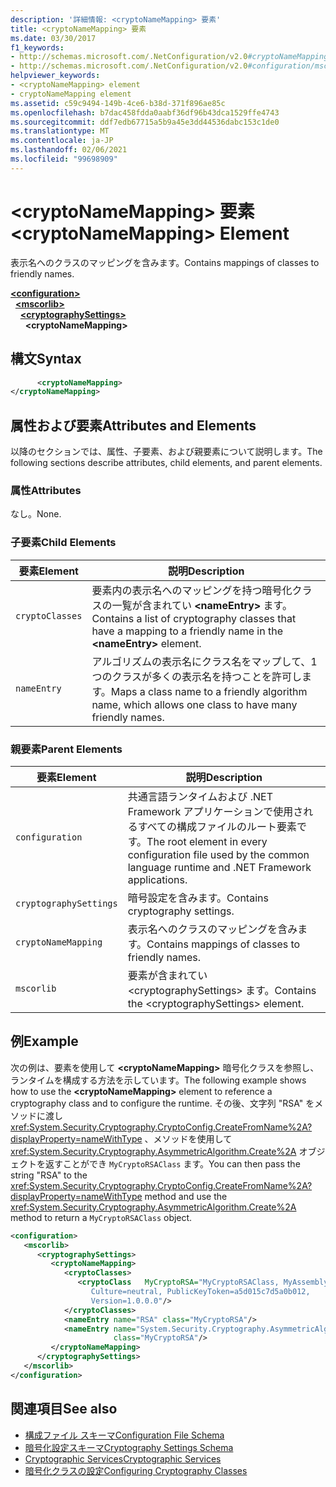 ```yaml
---
description: '詳細情報: <cryptoNameMapping> 要素'
title: <cryptoNameMapping> 要素
ms.date: 03/30/2017
f1_keywords:
- http://schemas.microsoft.com/.NetConfiguration/v2.0#cryptoNameMapping
- http://schemas.microsoft.com/.NetConfiguration/v2.0#configuration/mscorlib/cryptographySettings/cryptoNameMapping
helpviewer_keywords:
- <cryptoNameMapping> element
- cryptoNameMapping element
ms.assetid: c59c9494-149b-4ce6-b38d-371f896ae85c
ms.openlocfilehash: b7dac458fdda0aabf36df96b43dca1529ffe4743
ms.sourcegitcommit: ddf7edb67715a5b9a45e3dd44536dabc153c1de0
ms.translationtype: MT
ms.contentlocale: ja-JP
ms.lasthandoff: 02/06/2021
ms.locfileid: "99698909"
---
```

# <a name="cryptonamemapping-element"></a><span data-ttu-id="b3bdf-103">\<cryptoNameMapping> 要素</span><span class="sxs-lookup"><span data-stu-id="b3bdf-103">\<cryptoNameMapping> Element</span></span>

<span data-ttu-id="b3bdf-104">表示名へのクラスのマッピングを含みます。</span><span class="sxs-lookup"><span data-stu-id="b3bdf-104">Contains mappings of classes to friendly names.</span></span>  

[**\<configuration>**](../configuration-element.md)\
&nbsp;&nbsp;[**\<mscorlib>**](mscorlib-element-for-cryptography-settings.md)\
&nbsp;&nbsp;&nbsp;&nbsp;[**\<cryptographySettings>**](cryptographysettings-element.md)\
&nbsp;&nbsp;&nbsp;&nbsp;&nbsp;&nbsp;**\<cryptoNameMapping>**

## <a name="syntax"></a><span data-ttu-id="b3bdf-105">構文</span><span class="sxs-lookup"><span data-stu-id="b3bdf-105">Syntax</span></span>  
  
```xml  
      <cryptoNameMapping>
</cryptoNameMapping>  
```  
  
## <a name="attributes-and-elements"></a><span data-ttu-id="b3bdf-106">属性および要素</span><span class="sxs-lookup"><span data-stu-id="b3bdf-106">Attributes and Elements</span></span>  

 <span data-ttu-id="b3bdf-107">以降のセクションでは、属性、子要素、および親要素について説明します。</span><span class="sxs-lookup"><span data-stu-id="b3bdf-107">The following sections describe attributes, child elements, and parent elements.</span></span>  
  
### <a name="attributes"></a><span data-ttu-id="b3bdf-108">属性</span><span class="sxs-lookup"><span data-stu-id="b3bdf-108">Attributes</span></span>  

 <span data-ttu-id="b3bdf-109">なし。</span><span class="sxs-lookup"><span data-stu-id="b3bdf-109">None.</span></span>  
  
### <a name="child-elements"></a><span data-ttu-id="b3bdf-110">子要素</span><span class="sxs-lookup"><span data-stu-id="b3bdf-110">Child Elements</span></span>  
  
|<span data-ttu-id="b3bdf-111">要素</span><span class="sxs-lookup"><span data-stu-id="b3bdf-111">Element</span></span>|<span data-ttu-id="b3bdf-112">説明</span><span class="sxs-lookup"><span data-stu-id="b3bdf-112">Description</span></span>|  
|-------------|-----------------|  
|`cryptoClasses`|<span data-ttu-id="b3bdf-113">要素内の表示名へのマッピングを持つ暗号化クラスの一覧が含まれてい **\<nameEntry>** ます。</span><span class="sxs-lookup"><span data-stu-id="b3bdf-113">Contains a list of cryptography classes that have a mapping to a friendly name in the **\<nameEntry>** element.</span></span>|  
|`nameEntry`|<span data-ttu-id="b3bdf-114">アルゴリズムの表示名にクラス名をマップして、1 つのクラスが多くの表示名を持つことを許可します。</span><span class="sxs-lookup"><span data-stu-id="b3bdf-114">Maps a class name to a friendly algorithm name, which allows one class to have many friendly names.</span></span>|  
  
### <a name="parent-elements"></a><span data-ttu-id="b3bdf-115">親要素</span><span class="sxs-lookup"><span data-stu-id="b3bdf-115">Parent Elements</span></span>  
  
|<span data-ttu-id="b3bdf-116">要素</span><span class="sxs-lookup"><span data-stu-id="b3bdf-116">Element</span></span>|<span data-ttu-id="b3bdf-117">説明</span><span class="sxs-lookup"><span data-stu-id="b3bdf-117">Description</span></span>|  
|-------------|-----------------|  
|`configuration`|<span data-ttu-id="b3bdf-118">共通言語ランタイムおよび .NET Framework アプリケーションで使用されるすべての構成ファイルのルート要素です。</span><span class="sxs-lookup"><span data-stu-id="b3bdf-118">The root element in every configuration file used by the common language runtime and .NET Framework applications.</span></span>|  
|`cryptographySettings`|<span data-ttu-id="b3bdf-119">暗号設定を含みます。</span><span class="sxs-lookup"><span data-stu-id="b3bdf-119">Contains cryptography settings.</span></span>|  
|`cryptoNameMapping`|<span data-ttu-id="b3bdf-120">表示名へのクラスのマッピングを含みます。</span><span class="sxs-lookup"><span data-stu-id="b3bdf-120">Contains mappings of classes to friendly names.</span></span>|  
|`mscorlib`|<span data-ttu-id="b3bdf-121">要素が含まれてい \<cryptographySettings> ます。</span><span class="sxs-lookup"><span data-stu-id="b3bdf-121">Contains the \<cryptographySettings> element.</span></span>|  
  
## <a name="example"></a><span data-ttu-id="b3bdf-122">例</span><span class="sxs-lookup"><span data-stu-id="b3bdf-122">Example</span></span>  

 <span data-ttu-id="b3bdf-123">次の例は、要素を使用して **\<cryptoNameMapping>** 暗号化クラスを参照し、ランタイムを構成する方法を示しています。</span><span class="sxs-lookup"><span data-stu-id="b3bdf-123">The following example shows how to use the **\<cryptoNameMapping>** element to reference a cryptography class and to configure the runtime.</span></span> <span data-ttu-id="b3bdf-124">その後、文字列 "RSA" をメソッドに渡し <xref:System.Security.Cryptography.CryptoConfig.CreateFromName%2A?displayProperty=nameWithType> 、メソッドを使用して <xref:System.Security.Cryptography.AsymmetricAlgorithm.Create%2A> オブジェクトを返すことができ `MyCryptoRSAClass` ます。</span><span class="sxs-lookup"><span data-stu-id="b3bdf-124">You can then pass the string "RSA" to the <xref:System.Security.Cryptography.CryptoConfig.CreateFromName%2A?displayProperty=nameWithType> method and use the <xref:System.Security.Cryptography.AsymmetricAlgorithm.Create%2A> method to return a `MyCryptoRSAClass` object.</span></span>  
  
```xml  
<configuration>  
   <mscorlib>  
      <cryptographySettings>  
         <cryptoNameMapping>  
            <cryptoClasses>  
               <cryptoClass   MyCryptoRSA="MyCryptoRSAClass, MyAssembly  
                  Culture=neutral, PublicKeyToken=a5d015c7d5a0b012,  
                  Version=1.0.0.0"/>  
            </cryptoClasses>  
            <nameEntry name="RSA" class="MyCryptoRSA"/>  
            <nameEntry name="System.Security.Cryptography.AsymmetricAlgorithm"  
                       class="MyCryptoRSA"/>  
         </cryptoNameMapping>  
      </cryptographySettings>  
   </mscorlib>  
</configuration>  
```  
  
## <a name="see-also"></a><span data-ttu-id="b3bdf-125">関連項目</span><span class="sxs-lookup"><span data-stu-id="b3bdf-125">See also</span></span>

- [<span data-ttu-id="b3bdf-126">構成ファイル スキーマ</span><span class="sxs-lookup"><span data-stu-id="b3bdf-126">Configuration File Schema</span></span>](../index.md)
- [<span data-ttu-id="b3bdf-127">暗号化設定スキーマ</span><span class="sxs-lookup"><span data-stu-id="b3bdf-127">Cryptography Settings Schema</span></span>](index.md)
- [<span data-ttu-id="b3bdf-128">Cryptographic Services</span><span class="sxs-lookup"><span data-stu-id="b3bdf-128">Cryptographic Services</span></span>](../../../../standard/security/cryptographic-services.md)
- [<span data-ttu-id="b3bdf-129">暗号化クラスの設定</span><span class="sxs-lookup"><span data-stu-id="b3bdf-129">Configuring Cryptography Classes</span></span>](../../configure-cryptography-classes.md)

